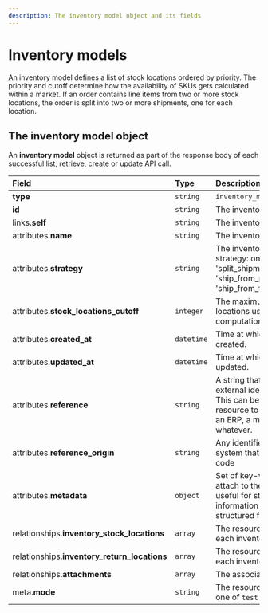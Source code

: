 ```yaml
---
description: The inventory model object and its fields
---
```


# Inventory models

An inventory model defines a list of stock locations ordered by priority. The priority and cutoff determine how the availability of SKUs gets calculated within a market. If an order contains line items from two or more stock locations, the order is split into two or more shipments, one for each location.

## The inventory model object

An **inventory model** object is returned as part of the response body of each successful list, retrieve, create or update API call.

| Field | Type | Description |
| :--- | :--- | :--- |
| **type** | `string` | `inventory_models` |
| **id** | `string` | The inventory model unique identifier |
| links.**self** | `string` | The inventory model endpoint URL |
| attributes.**name** | `string` | The inventory model's internal name. |
| attributes.**strategy** | `string` | The inventory model's shipping strategy: one between 'split\_shipments' \(default\), 'ship\_from\_primary' and 'ship\_from\_first\_available\_or\_primary'. |
| attributes.**stock\_locations\_cutoff** | `integer` | The maximum number of stock locations used for inventory computation |
| attributes.**created\_at** | `datetime` | Time at which the resource was created. |
| attributes.**updated\_at** | `datetime` | Time at which the resource was last updated. |
| attributes.**reference** | `string` | A string that you can use to add any external identifier to the resource. This can be useful for integrating the resource to an external system, like an ERP, a marketing tool, a CRM, or whatever. |
| attributes.**reference\_origin** | `string` | Any identifier of the third party system that defines the reference code |
| attributes.**metadata** | `object` | Set of key-value pairs that you can attach to the resource. This can be useful for storing additional information about the resource in a structured format. |
| relationships.**inventory\_stock\_locations** | `array` | The resources that assign a priority to each inventory model stock location. |
| relationships.**inventory\_return\_locations** | `array` | The resources that assign a priority to each inventory model return location. |
| relationships.**attachments** | `array` | The associated attachments. |
| meta.**mode** | `string` | The resource environment \(can be one of `test` or `live`\) |

